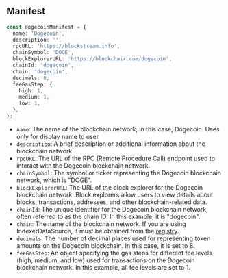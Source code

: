 ## Manifest

```typescript
const dogecoinManifest = {
  name: 'Dogecoin',
  description: '',
  rpcURL: 'https://blockstream.info',
  chainSymbol: 'DOGE',
  blockExplorerURL: 'https://blockchair.com/dogecoin',
  chainId: 'dogecoin',
  chain: 'dogecoin',
  decimals: 8,
  feeGasStep: {
    high: 1,
    medium: 1,
    low: 1,
  },
};
```

- `name`: The name of the blockchain network, in this case, Dogecoin. Uses only for display name to user
- `description`: A brief description or additional information about the blockchain network.
- `rpcURL`: The URL of the RPC (Remote Procedure Call) endpoint used to interact with the Dogecoin blockchain network.
- `chainSymbol`: The symbol or ticker representing the Dogecoin blockchain network, which is "DOGE".
- `blockExplorerURL`: The URL of the block explorer for the Dogecoin blockchain network. Block explorers allow users to view details about blocks, transactions, addresses, and other blockchain-related data.
- `chainId`: The unique identifier for the Dogecoin blockchain network, often referred to as the chain ID. In this example, it is "dogecoin".
- `chain`: The name of the blockchain network. If you are using IndexerDataSource, it must be obtained from the [registry](https://github.com/XDeFi-tech/xdefi-registry/blob/main/chains.json).
- `decimals`: The number of decimal places used for representing token amounts on the Dogecoin blockchain. In this case, it is set to 8.
- `feeGasStep`: An object specifying the gas steps for different fee levels (high, medium, and low) used for transactions on the Dogecoin blockchain network. In this example, all fee levels are set to 1.
